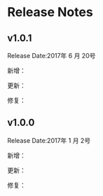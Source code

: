 # Release Notes

## v1.0.1
Release Date:2017年 6 月 20号

新增：

更新：

修复：

## v1.0.0
Release Date:2017年 1 月 2号

新增：

更新：

修复：
